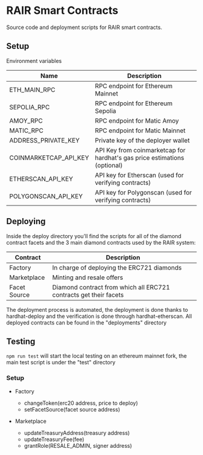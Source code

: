 # RAIR Smart Contracts
Source code and deployment scripts for RAIR smart contracts.

## Setup
Environment variables  

| Name | Description |
| --- | --- | 
| ETH_MAIN_RPC | RPC endpoint for Ethereum Mainnet |
| SEPOLIA_RPC | RPC endpoint for Ethereum Sepolia | 
| AMOY_RPC | RPC endpoint for Matic Amoy |
| MATIC_RPC | RPC endpoint for Matic Mainnet |
| ADDRESS_PRIVATE_KEY | Private key of the deployer wallet |
| COINMARKETCAP_API_KEY | API Key from coinmarketcap for hardhat's gas price estimations (optional) |
| ETHERSCAN_API_KEY | API key for Etherscan (used for verifying contracts) |
| POLYGONSCAN_API_KEY | API key for Polygonscan (used for verifying contracts) |

## Deploying
Inside the deploy directory you'll find the scripts for all of the diamond contract facets and the 3 main diamond contracts used by the RAIR system:  

| Contract | Description |
| --- | --- |
| Factory | In charge of deploying the ERC721 diamonds |
| Marketplace | Minting and resale offers |
| Facet Source | Diamond contract from which all ERC721 contracts get their facets |

The deployment process is automated, the deployment is done thanks to hardhat-deploy and the verification is done through hardhat-etherscan.  All deployed contracts can be found in the "deployments" directory

## Testing
```npm run test``` will start the local testing on an ethereum mainnet fork, the main test script is under the "test" directory

### Setup
* Factory
    * changeToken(erc20 address, price to deploy)
    * setFacetSource(facet source address)

* Marketplace
    * updateTreasuryAddress(treasury address)
    * updateTreasuryFee(fee)
    * grantRole(RESALE_ADMIN, signer address)